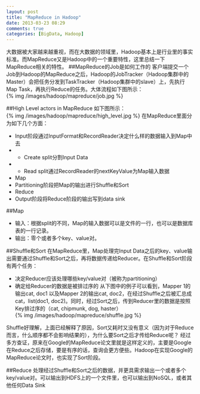 ```yaml
---
layout: post
title: "MapReduce in Hadoop"
date: 2013-03-23 08:29
comments: true
categories: [BigData, Hadoop]
---
```

大数据被大家越来越重视，而在大数据的领域里，Hadoop基本上是行业里的事实标准。而MapReduce又是Hadoop中的一个重要特性，这里总结一下MapReduce相关的特性。
##MapReduce的Job是如何工作的
客户端提交一个Job到Hadoop的MapReduce之后，Hadoop的JobTracker（Hadoop集群中的Master）会把任务分发到TaskTracker（Hadoop集群中的slave）上，先执行Map Task，再执行Reduce的任务。大体流程如下图所示：  
{% img /images/hadoop/mapreduce/job.jpg  %} 
 <!--more-->
 
##High Level actors in MapReduce
如下图所示：  
{% img /images/hadoop/mapreduce/high_level.jpg  %} 
在MapReduce里面分为如下几个方面：  

* Input阶段通过InputFormat和RecordReader决定什么样的数据输入到Map中去
* * Create split分割Input Data
* * Read split通过RecordReader的nextKeyValue为Map输入数据
* Map
* Partitioning阶段把Map的输出进行Shuffle和Sort
* Reduce
* Output阶段将Reduce阶段的输出写到data sink  

##Map
* 输入：根据split的不同，Map的输入数据可以是文件的一行，也可以是数据库表的一行记录。
* 输出：零个或者多个key、value对。  

##Shuffle和Sort
在MapReduce里，Map处理完Input Data之后的key、value输出需要通过Shuffle和Sort之后，再将数据传递给Reducer。在Shuffle和Sort阶段有两个任务：  
 
 * 决定Reducer应该处理哪些key/value对（被称为partitioning）
 * 确定给Reducer的数据是被排过序的
从下图中的例子可以看到，Mapper 1的输出cat, doc1 以及Mapper 2的输出cat, doc2，在经过Shuffle之后被汇总成cat，list(doc1, doc2)。同时，经过Sort之后，传到Reducer里的数据是按照Key排过序的（cat, chipmunk, dog, haster）  
{% img /images/hadoop/mapreduce/shuffle.jpg  %} 

Shuffle好理解，上面已经解释了原因，Sort又耗时又没有意义（因为对于Reduce而言，什么顺序都不会影响结果的），为什么要Sort之后才传给Reduce呢？ 经过多方查证，原来在Google的MapReduce论文里就是这样定义的，主要是Google在Reduce之后存储，要是有序的话，查询会更方便些。Hadoop在实现Google的MapReduce论文时，也实现了Sort阶段。

##Reduce
处理经过Shuffle和Sort之后的数据，并更具需求输出一个或者多个key/value对。可以输出到HDFS上的一个文件里，也可以输出到NoSQL，或者其他任何Data Sink